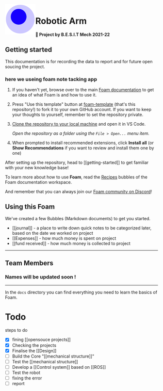 <img src="attachments/foam-icon.png" width=100 align="left">

# Robotic Arm

**👋 Project by B.E.S.I.T Mech 2021-22**

## Getting started

This documentation is for recording the data to report and for future open soucing the project.

### here we useing foam note tacking app

1. If you haven't yet, browse over to the main [Foam documentation](https://foambubble.github.io/foam) to get an idea of what Foam is and how to use it.
2. Press "Use this template" button at [foam-template](https://github.com/foambubble/foam-template/generate) (that's this repository!) to fork it to your own GitHub account. If you want to keep your thoughts to yourself, remember to set the repository private.
3. [Clone the repository to your local machine](https://help.github.com/en/github/creating-cloning-and-archiving-repositories/cloning-a-repository) and open it in VS Code.

    *Open the repository as a folder using the `File > Open...` menu item.*

4. When prompted to install recommended extensions, click **Install all** (or **Show Recommendations** if you want to review and install them one by one)

After setting up the repository, head to [[getting-started]] to get familiar with your new knowledge base!

To learn more about how to use **Foam**, read the [Recipes](https://foambubble.github.io/foam/recipes/recipes) bubbles of the Foam documentation workspace.

And remember that you can always join our [Foam community on Discord](https://foambubble.github.io/join-discord/g)!

## Using this Foam

We've created a few Bubbles (Markdown documents) to get you started.

- [[journal]] - a place to write down quick notes to be categorized later, based on the date we worked on project
- [[Expenses]] - how much money is spent on project
- [[fund received]] - how much money is collected to project

---
## Team Members

   ### Names will be updated soon !
---

In the `docs` directory you can find everything you need to learn the basics of Foam.

# Todo

steps to do 
- [x] fining [[opensouce projects]]
- [x] Checking the projects 
- [x] Finalise the [[Design]]
- [ ] Build the Core "[[mechanical structure]]"
- [ ] Test the [[mechanical structure]]
- [ ] Develop a [[Control system]] based on [[ROS]]
- [ ] Test the robot
- [ ] fixing the error 
- [ ] report